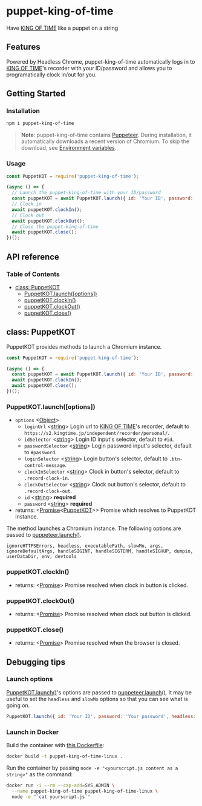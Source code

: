 # puppet-king-of-time
Have [KING OF TIME](https://www.kingtime.jp) like a puppet on a string

## Features

Powered by Headless Chrome, puppet-king-of-time automatically logs in to [KING OF TIME](https://www.kingtime.jp)'s recorder with your ID/password and allows you to programatically clock in/out for you.

## Getting Started

### Installation

```sh
npm i puppet-king-of-time
```

> **Note**: puppet-king-of-time contains [Puppeteer](https://github.com/GoogleChrome/puppeteer). During installation, it automatically downloads a recent version of Chromium. To skip the download, see [Environment variables](https://github.com/GoogleChrome/puppeteer/blob/master/docs/api.md#environment-variables).

### Usage

```js
const PuppetKOT = require('puppet-king-of-time');

(async () => {
  // Launch the puppet-king-of-time with your ID/password
  const puppetKOT = await PuppetKOT.launch({ id: 'Your ID', password: 'Your password' });
  // Clock in
  await puppetKOT.clockIn();
  // Clock out
  await puppetKOT.clockOut();
  // Close the puppet-king-of-time
  await puppetKOT.close();
})();
```

## API reference

### Table of Contents

* [class: PuppetKOT](#class-puppetkot)
  * [PuppetKOT.launch([options])](#puppetkotlaunchoptions)
  * [puppetKOT.clockIn()](#puppetkotclockin)
  * [puppetKOT.clockOut()](#puppetkotclockout)
  * [puppetKOT.close()](#puppetkotclose)

## class: PuppetKOT

PuppetKOT provides methods to launch a Chromium instance.

```js
const PuppetKOT = require('puppet-king-of-time');

(async () => {
  const puppetKOT = await PuppetKOT.launch({ id: 'Your ID', password: 'Your password' });
  await puppetKOT.clockIn();
  await puppetKOT.close();
})();
```

### PuppetKOT.launch([options])

* `options` <[Object]>
  * `loginUrl` <[string]> Login url to [KING OF TIME](https://www.kingtime.jp)'s recorder, default to `https://s2.kingtime.jp/independent/recorder/personal/`.
  * `idSelector` <[string]> Login ID input's selector, default to `#id`.
  * `passwordSelector` <[string]> Login password input's selector, default to `#password`.
  * `loginSelector` <[string]> Login button's selector, default to `.btn-control-message`.
  * `clockInSelector` <[string]> Clock in button's selector, default to `.record-clock-in`.
  * `clockOutSelector` <[string]> Clock out button's selector, default to `.record-clock-out`.
  * `id` <[string]> **required**
  * `password` <[string]> **required**
* returns: <[Promise]<[PuppetKOT]>> Promise which resolves to PuppetKOT instance.

The method launches a Chromium instance. The following options are passed to [puppeteer.launch()](https://github.com/GoogleChrome/puppeteer/blob/master/docs/api.md#puppeteerlaunchoptions).

```
ignoreHTTPSErrors, headless, executablePath, slowMo, args, ignoreDefaultArgs, handleSIGINT, handleSIGTERM, handleSIGHUP, dumpio, userDataDir, env, devtools
```

### puppetKOT.clockIn()

* returns: <[Promise]> Promise resolved when clock in button is clicked.

### puppetKOT.clockOut()

* returns: <[Promise]> Promise resolved when clock out button is clicked.

### puppetKOT.close()

* returns: <[Promise]> Promise resolved when the browser is closed.

## Debugging tips

### Launch options

[PuppetKOT.launch()](#puppetkotlaunchoptions)'s options are passed to [puppeteer.launch()](https://github.com/GoogleChrome/puppeteer/blob/master/docs/api.md#puppeteerlaunchoptions). It may be useful to set the `headless` and `slowMo` options so that you can see what is going on.

```js
PuppetKOT.launch({ id: 'Your ID', password: 'Your password', headless: false, slowMo: 10 });
```

### Launch in Docker

Build the container with [this Dockerfile](https://github.com/yujiosaka/puppet-king-of-time/blob/master/Dockerfile):

```sh
docker build -t puppet-king-of-time-linux .
```

Run the container by passing `node -e "<yourscript.js content as a string>"` as the command:

```sh
docker run -i --rm --cap-add=SYS_ADMIN \
  --name puppet-king-of-time puppet-king-of-time-linux \
  node -e "`cat yourscript.js`"
```

[Object]: https://developer.mozilla.org/en-US/docs/Web/JavaScript/Reference/Global_Objects/Object "Object"
[Promise]: https://developer.mozilla.org/en-US/docs/Web/JavaScript/Reference/Global_Objects/Promise "Promise"
[string]: https://developer.mozilla.org/en-US/docs/Web/JavaScript/Data_structures#String_type "String"
[PuppetKOT]: #class-puppetkot "PuppetKOT"

